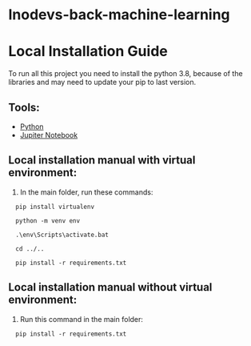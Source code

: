 # Inodevs-back-machine-learning

# Local Installation Guide
To run all this project you need to install the python 3.8, because of the libraries and may need to update your pip to last version.
## Tools:
- [Python](https://www.python.org/downloads/)
- [Jupiter Notebook](https://www.anaconda.com/download)
  
## Local installation manual with virtual environment:
1. In the main folder, run these commands:

```
  pip install virtualenv
```
```
  python -m venv env
```
```
  .\env\Scripts\activate.bat
```
```
  cd ../..
```
```
  pip install -r requirements.txt
```

## Local installation manual without virtual environment:
1. Run this command in the main folder:
```
  pip install -r requirements.txt
```


